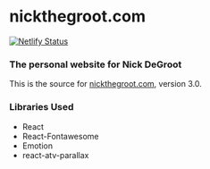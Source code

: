# nickthegroot.com
[![Netlify Status](https://api.netlify.com/api/v1/badges/c8e95cc2-e844-4a5e-afdd-f53aeddc6b01/deploy-status)](https://app.netlify.com/sites/awesome-fermat-6a59fd/deploys)

### The personal website for Nick DeGroot

This is the source for [nickthegroot.com](https://nickthegroot.com), version 3.0.

### Libraries Used
* React
* React-Fontawesome
* Emotion
* react-atv-parallax